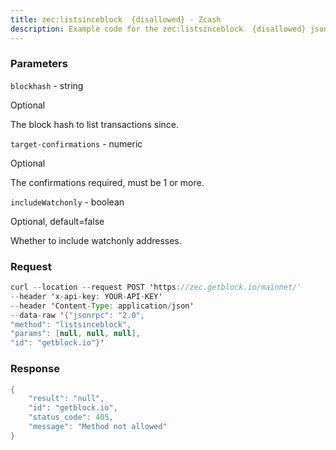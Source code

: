 ```yaml
---
title: zec:listsinceblock  {disallowed} - Zcash
description: Example code for the zec:listsinceblock  {disallowed} json-rpc method. Сomplete guide on how to use zec:listsinceblock  {disallowed} json-rpc in GetBlock.io Web3 documentation.
---
```


### Parameters


`blockhash` - string

Optional

The block hash to list transactions since.

`target-confirmations` - numeric

Optional

The confirmations required, must be 1 or more.

`includeWatchonly` - boolean

Optional, default=false

Whether to include watchonly addresses.

### Request

``` java
curl --location --request POST 'https://zec.getblock.io/mainnet/' 
--header 'x-api-key: YOUR-API-KEY' 
--header 'Content-Type: application/json' 
--data-raw '{"jsonrpc": "2.0",
"method": "listsinceblock",
"params": [null, null, null],
"id": "getblock.io"}'
```

###  Response

``` java
{
    "result": "null",
    "id": "getblock.io",
    "status_code": 405,
    "message": "Method not allowed"
}
```

